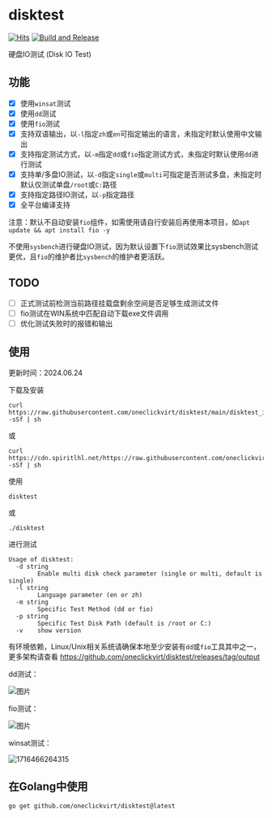# disktest

[![Hits](https://hits.seeyoufarm.com/api/count/incr/badge.svg?url=https%3A%2F%2Fgithub.com%2Foneclickvirt%2Fdisktest&count_bg=%2379C83D&title_bg=%23555555&icon=sonarcloud.svg&icon_color=%2345FFC2&title=hits&edge_flat=false)](https://hits.seeyoufarm.com) [![Build and Release](https://github.com/oneclickvirt/disktest/actions/workflows/main.yaml/badge.svg)](https://github.com/oneclickvirt/disktest/actions/workflows/main.yaml)

硬盘IO测试 (Disk IO Test)

## 功能

- [x] 使用```winsat```测试
- [x] 使用```dd```测试
- [x] 使用```fio```测试
- [x] 支持双语输出，以```-l```指定```zh```或```en```可指定输出的语言，未指定时默认使用中文输出
- [x] 支持指定测试方式，以```-m```指定```dd```或```fio```指定测试方式，未指定时默认使用```dd```进行测试
- [x] 支持单/多盘IO测试，以```-d```指定```single```或```multi```可指定是否测试多盘，未指定时默认仅测试单盘```/root```或```C:```路径
- [x] 支持指定路径IO测试，以```-p```指定路径
- [x] 全平台编译支持

注意：默认不自动安装```fio```组件，如需使用请自行安装后再使用本项目，如```apt update && apt install fio -y```

不使用```sysbench```进行硬盘IO测试，因为默认设置下```fio```测试效果比sysbench测试更优，且```fio```的维护者比```sysbench```的维护者更活跃。

## TODO

- [ ] 正式测试前检测当前路径挂载盘剩余空间是否足够生成测试文件
- [ ] fio测试在WIN系统中匹配自动下载exe文件调用
- [ ] 优化测试失败时的报错和输出

## 使用

更新时间：2024.06.24

下载及安装

```shell
curl https://raw.githubusercontent.com/oneclickvirt/disktest/main/disktest_install.sh -sSf | sh
```

或

```shell
curl https://cdn.spiritlhl.net/https://raw.githubusercontent.com/oneclickvirt/disktest/main/disktest_install.sh -sSf | sh
```

使用

```
disktest
```

或

```
./disktest
```

进行测试

```
Usage of disktest:
  -d string
        Enable multi disk check parameter (single or multi, default is single)
  -l string
        Language parameter (en or zh)
  -m string
        Specific Test Method (dd or fio)
  -p string
        Specific Test Disk Path (default is /root or C:)
  -v    show version
```

有环境依赖，Linux/Unix相关系统请确保本地至少安装有```dd```或```fio```工具其中之一，更多架构请查看 https://github.com/oneclickvirt/disktest/releases/tag/output

dd测试：

![图片](https://github.com/oneclickvirt/disktest/assets/103393591/163b1150-dc45-4d53-abbf-c6e1acca4e19)

fio测试：

![图片](https://github.com/oneclickvirt/disktest/assets/103393591/3052b430-2d93-4a07-9e12-0a911ffb36c3)

winsat测试：

![1716466264315](https://github.com/oneclickvirt/disktest/assets/103393591/505b9525-216c-4e9a-b602-65382177d414)

## 在Golang中使用

```
go get github.com/oneclickvirt/disktest@latest
```
